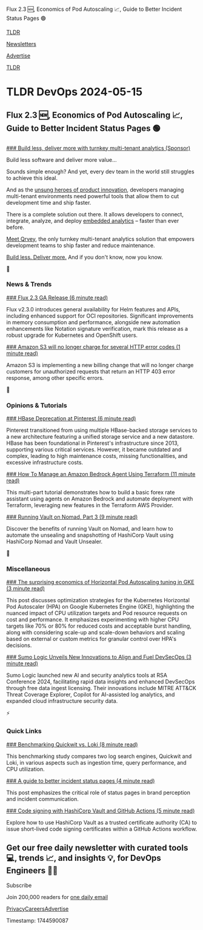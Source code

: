 Flux 2.3 🆕, Economics of Pod Autoscaling 📈, Guide to Better Incident Status Pages 🟢

[TLDR](/)

[Newsletters](/newsletters)

[Advertise](https://advertise.tldr.tech/)

[TLDR](/)

# TLDR DevOps 2024-05-15

## Flux 2.3 🆕, Economics of Pod Autoscaling 📈, Guide to Better Incident Status Pages 🟢

### 

[### Build less, deliver more with turnkey multi-tenant analytics (Sponsor)](https://qrvey.com/multi-tenant-analytics-for-saas-lp/?utm_campaign=TLDR%20Newsletter%20Sponsorships&amp;utm_source=tldr-devops&amp;utm_medium=newsletter&amp;utm_term=primary&amp;utm_content=mta-developer-video)

Build less software and deliver more value…

Sounds simple enough? And yet, every dev team in the world still struggles to achieve this ideal.

And as the [unsung heroes of product innovation](https://qrvey.com/multi-tenant-analytics-for-saas-lp/?utm_campaign=TLDR%20Newsletter%20Sponsorships&utm_source=tldr-devops&utm_medium=newsletter&utm_term=primary&utm_content=mta-developer-video), developers managing multi-tenant environments need powerful tools that allow them to cut development time and ship faster.

There is a complete solution out there. It allows developers to connect, integrate, analyze, and deploy [embedded analytics](https://qrvey.com/multi-tenant-analytics-for-saas-lp/?utm_campaign=TLDR%20Newsletter%20Sponsorships&utm_source=tldr-devops&utm_medium=newsletter&utm_term=primary&utm_content=mta-developer-video) – faster than ever before.

[Meet Qrvey](https://qrvey.com/multi-tenant-analytics-for-saas-lp/?utm_campaign=TLDR%20Newsletter%20Sponsorships&utm_source=tldr-devops&utm_medium=newsletter&utm_term=primary&utm_content=mta-developer-video), the only turnkey multi-tenant analytics solution that empowers development teams to ship faster and reduce maintenance.

[Build less. Deliver more.](https://qrvey.com/multi-tenant-analytics-for-saas-lp/?utm_campaign=TLDR%20Newsletter%20Sponsorships&utm_source=tldr-devops&utm_medium=newsletter&utm_term=primary&utm_content=mta-developer-video) And if you don't know, now you know.

📱

### News & Trends

[### Flux 2.3 GA Release (6 minute read)](https://fluxcd.io/blog/2024/05/flux-v2.3.0/?utm_source=tldrdevops)

Flux v2.3.0 introduces general availability for Helm features and APIs, including enhanced support for OCI repositories. Significant improvements in memory consumption and performance, alongside new automation enhancements like Notation signature verification, mark this release as a robust upgrade for Kubernetes and OpenShift users.

[### Amazon S3 will no longer charge for several HTTP error codes (1 minute read)](https://aws.amazon.com/about-aws/whats-new/2024/05/amazon-s3-no-charge-http-error-codes/?utm_source=tldrdevops)

Amazon S3 is implementing a new billing change that will no longer charge customers for unauthorized requests that return an HTTP 403 error response, among other specific errors.

🚀

### Opinions & Tutorials

[### HBase Deprecation at Pinterest (6 minute read)](https://medium.com/pinterest-engineering/hbase-deprecation-at-pinterest-8a99e6c8e6b7?utm_source=tldrdevops)

Pinterest transitioned from using multiple HBase-backed storage services to a new architecture featuring a unified storage service and a new datastore. HBase has been foundational in Pinterest's infrastructure since 2013, supporting various critical services. However, it became outdated and complex, leading to high maintenance costs, missing functionalities, and excessive infrastructure costs.

[### How To Manage an Amazon Bedrock Agent Using Terraform (11 minute read)](https://blog.avangards.io/how-to-manage-an-amazon-bedrock-agent-using-terraform?utm_source=tldrdevops)

This multi-part tutorial demonstrates how to build a basic forex rate assistant using agents on Amazon Bedrock and automate deployment with Terraform, leveraging new features in the Terraform AWS Provider.

[### Running Vault on Nomad, Part 3 (9 minute read)](https://www.hashicorp.com/blog/running-vault-on-nomad-part-3?utm_source=tldrdevops)

Discover the benefits of running Vault on Nomad, and learn how to automate the unsealing and snapshotting of HashiCorp Vault using HashiCorp Nomad and Vault Unsealer.

🎁

### Miscellaneous

[### The surprising economics of Horizontal Pod Autoscaling tuning in GKE (3 minute read)](https://cloud.google.com/blog/products/containers-kubernetes/tuning-the-kubernetes-hpa-in-gke/?utm_source=tldrdevops)

This post discusses optimization strategies for the Kubernetes Horizontal Pod Autoscaler (HPA) on Google Kubernetes Engine (GKE), highlighting the nuanced impact of CPU utilization targets and Pod resource requests on cost and performance. It emphasizes experimenting with higher CPU targets like 70% or 80% for reduced costs and acceptable burst handling, along with considering scale-up and scale-down behaviors and scaling based on external or custom metrics for granular control over HPA's decisions.

[### Sumo Logic Unveils New Innovations to Align and Fuel DevSecOps (3 minute read)](https://www.sumologic.com/press-release/sumo-logic-unveils-new-innovations-to-align-and-fuel-devsecops/?utm_source=tldrdevops)

Sumo Logic launched new AI and security analytics tools at RSA Conference 2024, facilitating rapid data insights and enhanced DevSecOps through free data ingest licensing. Their innovations include MITRE ATT&CK Threat Coverage Explorer, Copilot for AI-assisted log analytics, and expanded cloud infrastructure security data.

⚡️

### Quick Links

[### Benchmarking Quickwit vs. Loki (8 minute read)](https://quickwit.io/blog/benchmarking-quickwit-loki?utm_source=tldrdevops)

This benchmarking study compares two log search engines, Quickwit and Loki, in various aspects such as ingestion time, query performance, and CPU utilization.

[### A guide to better incident status pages (4 minute read)](https://firehydrant.com/blog/your-guide-to-better-incident-status-pages/?utm_source=tldrdevops)

This post emphasizes the critical role of status pages in brand perception and incident communication.

[### Code signing with HashiCorp Vault and GitHub Actions (5 minute read)](https://www.hashicorp.com/blog/code-signing-with-hashicorp-vault-and-github-actions?utm_source=tldrdevops)

Explore how to use HashiCorp Vault as a trusted certificate authority (CA) to issue short-lived code signing certificates within a GitHub Actions workflow.

## Get our free daily newsletter with curated tools 💻, trends 📈, and insights 💡, for DevOps Engineers 👨‍💻

Subscribe

Join 200,000 readers for [one daily email](/api/latest/devops)

[Privacy](/privacy)[Careers](https://jobs.ashbyhq.com/tldr.tech)[Advertise](/devops/advertise)

Timestamp: 1744590087
